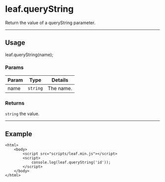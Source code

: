 # leaf.queryString

Return the value of a queryString parameter.

----------------------------------------------------------------------

## Usage

leaf.queryString(name);

### Params

| Param           | Type          | Details                          |
| --------------- | ------------- | -------------------------------- |
| name            | `string`      | The name.                        |

### Returns

`string` the value.

----------------------------------------------------------------------

## Example

	<html>	
		<body>
			<script src="scripts/leaf.min.js"></script>
			<script>	
				console.log(leaf.queryString('id'));
			</script>
		</body>
	</html>	
